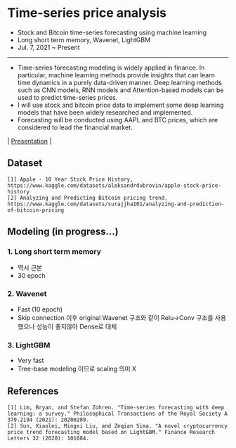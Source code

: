 # Time-series price analysis
- Stock and Bitcoin time-series forecasting using machine learning
- Long short term memory, Wavenet, LightGBM
- Jul. 7, 2021 ~ Present

---------------------------------
- Time-series forecasting modeling is widely applied in finance. In particular, machine learning methods provide insights that can learn time dynamics in a purely data-driven manner. Deep learning methods such as CNN models, RNN models and Attention-based models can be used to predict time-series prices.
- I will use stock and bitcoin price data to implement some deep learning models that have been widely researched and implemented.
- Forecasting will be conducted using AAPL and BTC prices, which are considered to lead the financial market.

| [Presentation](https://github.com/OH-Seoyoung/Time-series_price_analysis/blob/master/Presentation/20220331_stock_price_forecasting.pdf) |
## Dataset
```
[1] Apple - 10 Year Stock Price History, https://www.kaggle.com/datasets/aleksandrdubrovin/apple-stock-price-history
[2] Analyzing and Predicting Bitcoin pricing trend, https://www.kaggle.com/datasets/surajjha101/analyzing-and-prediction-of-bitcoin-pricing
```
## Modeling (in progress...)
### 1. Long short term memory
- 역시 근본
- 30 epoch

### 2. Wavenet
- Fast (10 epoch)
- Skip connection 이후 original Wavenet 구조와 같이 Relu->Conv 구조를 사용했으나 성능이 좋지않아 Dense로 대체

### 3. LightGBM
- Very fast
- Tree-base modeling 이므로 scaling 의미 X

## References
```
[1] Lim, Bryan, and Stefan Zohren. "Time-series forecasting with deep learning: a survey." Philosophical Transactions of the Royal Society A 379.2194 (2021): 20200209.
[2] Sun, Xiaolei, Mingxi Liu, and Zeqian Sima. "A novel cryptocurrency price trend forecasting model based on LightGBM." Finance Research Letters 32 (2020): 101084.
```


